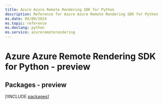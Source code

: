 ```yaml
---
title: Azure Azure Remote Rendering SDK for Python
description: Reference for Azure Azure Remote Rendering SDK for Python
ms.date: 04/09/2024
ms.topic: reference
ms.devlang: python
ms.service: azureremoterendering
---
```

# Azure Azure Remote Rendering SDK for Python - preview
## Packages - preview
[!INCLUDE [packages](azure-remote-rendering-index.md)]